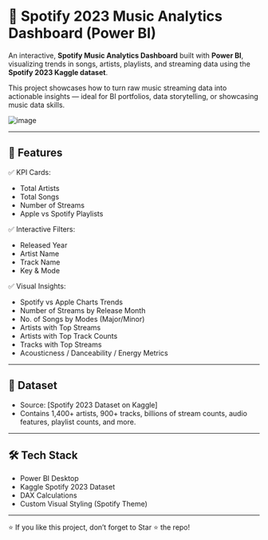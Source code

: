 # 🎵 Spotify 2023 Music Analytics Dashboard (Power BI)

An interactive, **Spotify Music Analytics Dashboard** built with **Power BI**, visualizing trends in songs, artists, playlists, and streaming data using the **Spotify 2023 Kaggle dataset**.

This project showcases how to turn raw music streaming data into actionable insights — ideal for BI portfolios, data storytelling, or showcasing music data skills.

![image](https://github.com/user-attachments/assets/6baa79a6-a3d4-4da8-91f1-8b06b89a5c2f)

---

## 🚀 Features

✅ KPI Cards:
- Total Artists  
- Total Songs  
- Number of Streams  
- Apple vs Spotify Playlists  

✅ Interactive Filters:
- Released Year  
- Artist Name  
- Track Name  
- Key & Mode  

✅ Visual Insights:
- Spotify vs Apple Charts Trends  
- Number of Streams by Release Month  
- No. of Songs by Modes (Major/Minor)  
- Artists with Top Streams  
- Artists with Top Track Counts  
- Tracks with Top Streams  
- Acousticness / Danceability / Energy Metrics  

---

## 📂 Dataset

- Source: [Spotify 2023 Dataset on Kaggle]
- Contains 1,400+ artists, 900+ tracks, billions of stream counts, audio features, playlist counts, and more.  

---

## 🛠️ Tech Stack

- Power BI Desktop  
- Kaggle Spotify 2023 Dataset  
- DAX Calculations  
- Custom Visual Styling (Spotify Theme)

---


⭐ If you like this project, don’t forget to Star ⭐ the repo!
